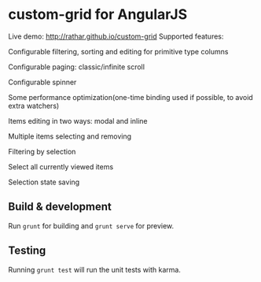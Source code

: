 # custom-grid for AngularJS
Live demo: http://rathar.github.io/custom-grid
Supported features:

Configurable filtering, sorting and editing for primitive type columns

Configurable paging: classic/infinite scroll

Configurable spinner

Some performance optimization(one-time binding used if possible, to avoid extra watchers)

Items editing in two ways: modal and inline

Multiple items selecting and removing

Filtering by selection

Select all currently viewed items

Selection state saving

## Build & development

Run `grunt` for building and `grunt serve` for preview.

## Testing

Running `grunt test` will run the unit tests with karma.
